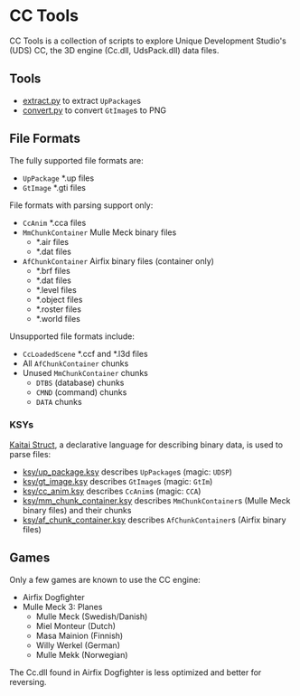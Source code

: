 # CC Tools

CC Tools is a collection of scripts to explore Unique Development Studio's (UDS)
CC, the 3D engine (Cc.dll, UdsPack.dll) data files.

## Tools

- [extract.py](./extract.py) to extract `UpPackage`s
- [convert.py](./convert.py) to convert `GtImage`s to PNG

## File Formats

The fully supported file formats are:

  - `UpPackage` *.up files
  - `GtImage` *.gti files

File formats with parsing support only:
  - `CcAnim` *.cca files
  - `MmChunkContainer` Mulle Meck binary files
    - *.air files
    - *.dat files
  - `AfChunkContainer` Airfix binary files (container only)
    - *.brf files
    - *.dat files
    - *.level files
    - *.object files
    - *.roster files
    - *.world files

Unsupported file formats include:

  - `CcLoadedScene` *.ccf and *.l3d files
  - All `AfChunkContainer` chunks
  - Unused `MmChunkContainer` chunks
    - `DTBS` (database) chunks
    - `CMND` (command) chunks
    - `DATA` chunks

### KSYs

[Kaitai Struct](https://github.com/kaitai-io/kaitai_struct), a declarative 
language for describing binary data, is used to parse files:

- [ksy/up_package.ksy](./ksy/up_package.ksy) describes `UpPackage`s (magic: `UDSP`)
- [ksy/gt_image.ksy](./ksy/gt_image.ksy) describes `GtImage`s (magic: `GtIm`)
- [ksy/cc_anim.ksy](./ksy/cc_anim.ksy) describes `CcAnim`s (magic: `CCA`)
- [ksy/mm_chunk_container.ksy](./ksy/mm_chunk_container.ksy)
  describes `MmChunkContainer`s (Mulle Meck binary files) and their chunks
- [ksy/af_chunk_container.ksy](./ksy/af_chunk_container.ksy)
  describes `AfChunkContainer`s (Airfix binary files)

## Games

Only a few games are known to use the CC engine:

  - Airfix Dogfighter
  - Mulle Meck 3: Planes
    - Mulle Meck (Swedish/Danish)
    - Miel Monteur (Dutch)
    - Masa Mainion (Finnish)
    - Willy Werkel (German)
    - Mulle Mekk (Norwegian)

The Cc.dll found in Airfix Dogfighter is less optimized and better for reversing. 

